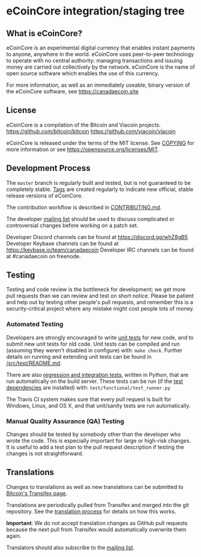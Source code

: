 eCoinCore integration/staging tree
=====================================

What is eCoinCore?
----------------

eCoinCore is an experimental digital currency that enables instant payments to
anyone, anywhere in the world. eCoinCore uses peer-to-peer technology to operate
with no central authority: managing transactions and issuing money are carried
out collectively by the network. eCoinCore is the name of open source
software which enables the use of this currency.

For more information, as well as an immediately useable, binary version of
the eCoinCore software, see https://canadaecoin.site

License
-------

eCoinCore is a compilation of the Bitcoin and Viacoin projects.
https://github.com/bitcoin/bitcoin
https://github.com/viacoin/viacoin

eCoinCore is released under the terms of the MIT license. See [COPYING](COPYING) for more
information or see https://opensource.org/licenses/MIT.

Development Process
-------------------

The `master` branch is regularly built and tested, but is not guaranteed to be
completely stable. [Tags](https://github.com/canadaecoin/ecoincore/tags) are created
regularly to indicate new official, stable release versions of eCoinCore.

The contribution workflow is described in [CONTRIBUTING.md](CONTRIBUTING.md).

The developer [mailing list](mailto:mailinglist@canadaecoin.net)
should be used to discuss complicated or controversial changes before working
on a patch set.

Developer Discord channels can be found at https://discord.gg/whZ8gB5
Developer Keybase channels can be found at https://keybase.io/team/canadaecoin
Developer IRC channels can be found at #canadaecoin on freenode.

Testing
-------

Testing and code review is the bottleneck for development; we get more pull
requests than we can review and test on short notice. Please be patient and help out by testing
other people's pull requests, and remember this is a security-critical project where any mistake might cost people
lots of money.

### Automated Testing

Developers are strongly encouraged to write [unit tests](src/test/README.md) for new code, and to
submit new unit tests for old code. Unit tests can be compiled and run
(assuming they weren't disabled in configure) with: `make check`. Further details on running
and extending unit tests can be found in [/src/test/README.md](/src/test/README.md).

There are also [regression and integration tests](/test), written
in Python, that are run automatically on the build server.
These tests can be run (if the [test dependencies](/test) are installed) with: `test/functional/test_runner.py`

The Travis CI system makes sure that every pull request is built for Windows, Linux, and OS X, and that unit/sanity tests are run automatically.

### Manual Quality Assurance (QA) Testing

Changes should be tested by somebody other than the developer who wrote the
code. This is especially important for large or high-risk changes. It is useful
to add a test plan to the pull request description if testing the changes is
not straightforward.

Translations
------------

Changes to translations as well as new translations can be submitted to
[Bitcoin's Transifex page](https://www.transifex.com/projects/p/bitcoin/).

Translations are periodically pulled from Transifex and merged into the git repository. See the
[translation process](doc/translation_process.md) for details on how this works.

**Important**: We do not accept translation changes as GitHub pull requests because the next
pull from Transifex would automatically overwrite them again.

Translators should also subscribe to the [mailing list](https://groups.google.com/forum/#!forum/bitcoin-translators).
